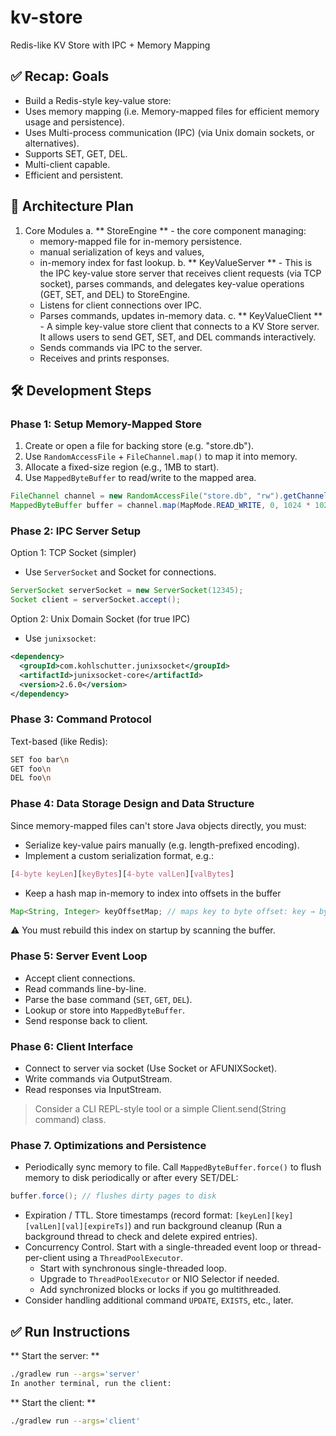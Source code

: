 # kv-store
Redis-like KV Store with IPC + Memory Mapping

## ✅ Recap: Goals
- Build a Redis-style key-value store:
- Uses memory mapping (i.e. Memory-mapped files for efficient memory usage and persistence).
- Uses Multi-process communication (IPC) (via Unix domain sockets, or alternatives).
- Supports SET, GET, DEL.
- Multi-client capable.
- Efficient and persistent.

## 🧠 Architecture Plan
1. Core Modules
    a. ** StoreEngine ** - the core component managing:
    - memory-mapped file for in-memory persistence.
    - manual serialization of keys and values,
    - in-memory index for fast lookup.
    b. ** KeyValueServer ** - This is the IPC key-value store server that receives client requests (via TCP socket), parses commands, and delegates key-value operations (GET, SET, and DEL) to StoreEngine.
    - Listens for client connections over IPC.
    - Parses commands, updates in-memory data.
    c. ** KeyValueClient ** - A simple key-value store client that connects to a KV Store server. It allows users to send GET, SET, and DEL commands interactively.
    - Sends commands via IPC to the server.
    - Receives and prints responses.

## 🛠️ Development Steps

### Phase 1: Setup Memory-Mapped Store
1. Create or open a file for backing store (e.g. "store.db").
2. Use `RandomAccessFile` + `FileChannel.map()` to map it into memory.
3. Allocate a fixed-size region (e.g., 1MB to start).
4. Use `MappedByteBuffer` to read/write to the mapped area.
```java
FileChannel channel = new RandomAccessFile("store.db", "rw").getChannel();
MappedByteBuffer buffer = channel.map(MapMode.READ_WRITE, 0, 1024 * 1024);
```

### Phase 2: IPC Server Setup
Option 1: TCP Socket (simpler)
- Use `ServerSocket` and Socket for connections.
```java
ServerSocket serverSocket = new ServerSocket(12345);
Socket client = serverSocket.accept();
```

Option 2: Unix Domain Socket (for true IPC)
- Use `junixsocket`:
```xml
<dependency>
  <groupId>com.kohlschutter.junixsocket</groupId>
  <artifactId>junixsocket-core</artifactId>
  <version>2.6.0</version>
</dependency>
```

### Phase 3: Command Protocol
Text-based (like Redis):
```bash
SET foo bar\n
GET foo\n
DEL foo\n
```

### Phase 4: Data Storage Design and Data Structure
Since memory-mapped files can't store Java objects directly, you must:
- Serialize key-value pairs manually (e.g. length-prefixed encoding).
- Implement a custom serialization format, e.g.:
```css
[4-byte keyLen][keyBytes][4-byte valLen][valBytes]
```
- Keep a hash map in-memory to index into offsets in the buffer
```java
Map<String, Integer> keyOffsetMap; // maps key to byte offset: key → byte offset in MappedByteBuffer
```
⚠️ You must rebuild this index on startup by scanning the buffer.

### Phase 5: Server Event Loop
- Accept client connections.
- Read commands line-by-line.
- Parse the base command (`SET`, `GET`, `DEL`).
- Lookup or store into `MappedByteBuffer`.
- Send response back to client.

### Phase 6: Client Interface
- Connect to server via socket (Use Socket or AFUNIXSocket).
- Write commands via OutputStream.
- Read responses via InputStream.
> Consider a CLI REPL-style tool or a simple Client.send(String command) class.

### Phase 7. Optimizations and Persistence
- Periodically sync memory to file. Call `MappedByteBuffer.force()` to flush memory to disk periodically or after every SET/DEL:
```java
buffer.force(); // flushes dirty pages to disk
```
- Expiration / TTL. Store timestamps (record format: `[keyLen][key][valLen][val][expireTs]`) and run background cleanup (Run a background thread to check and delete expired entries).
- Concurrency Control. Start with a single-threaded event loop or thread-per-client using a `ThreadPoolExecutor`.
    - Start with synchronous single-threaded loop.
    - Upgrade to `ThreadPoolExecutor` or NIO Selector if needed.
    - Add synchronized blocks or locks if you go multithreaded.
- Consider handling additional command `UPDATE`, `EXISTS`, etc., later.

## ✅ Run Instructions

** Start the server: **
```bash
./gradlew run --args='server'
In another terminal, run the client:
```

** Start the client: **
```bash
./gradlew run --args='client'
```